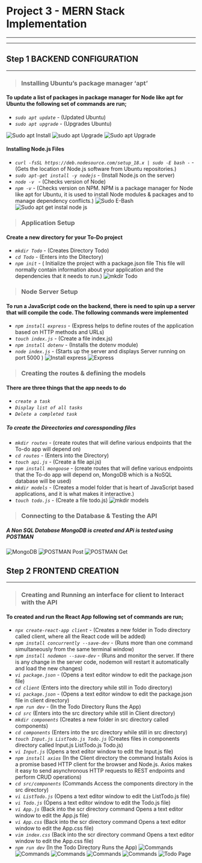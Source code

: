 # Project 3 - MERN Stack Implementation
___
___
## **Step 1 BACKEND CONFIGURATION**
___
>### Installing Ubuntu’s package manager ‘apt’

#### To update a list of packages in package manager for Node like apt for Ubuntu the following set of commands are run;
* *`sudo apt update`* - (Updated Ubuntu)
* *`sudo apt upgrade`* - (Upgrades Ubuntu)

![Sudo apt Install](./Project_3_Images/Back/sudo%20update.PNG)
![sudo apt Upgrade](./Project_3_Images/Back/sudo%20Install.PNG)
![Sudo apt Upgrade](./Project_3_Images/Back/sudo%20Install1.PNG)

#### Installing Node.js Files
* *`curl -fsSL https://deb.nodesource.com/setup_18.x | sudo -E bash -`* - (Gets the location of Node.js software from Ubuntu repositories.)
* *`sudo apt-get install -y nodejs`* - (Install Node.js on the server)
* *`node -v `* - (Checks version of Node)
* *`npm -v`* - (Checks version on NPM. NPM is a package manager for Node like apt for Ubuntu, it is used to install Node modules & packages and to manage dependency conflicts.)
![Sudo E-Bash](./Project_3_Images/Back/curl.PNG)
![Sudo apt get instal node js](./Project_3_Images/Back/sudo%20apt%20get%20install%20nodejs.PNG)
>### Application  Setup
#### Create a new directory for your To-Do project
* *`mkdir Todo`* - (Creates Directory Todo)
* *`cd Todo`* - (Enters into the Ditectory)
* *`npm init`* - ( Initialize the project with a package.json file This file will normally contain information about your application and the dependencies that it needs to run.)
![mkdir Todo](./Project_3_Images/Back/mkdirtodo.PNG)
>### Node Server Setup
#### To run a JavaScript code on the backend, there is need to spin up a server that will compile the code. The following commands were implemented
* *`npm install express`* - (Express helps to define routes of the application based on HTTP methods and URLs)
* *`touch index.js`* - (Create a file index.js)
* *`npm install dotenv`* - (Installs the dotenv module)
* *`node index.js`* - (Starts up the server and displays Server running on port 5000 )
![Install express](./Project_3_Images/Back/npm%20Install.PNG)
![Express](./Project_3_Images/Back/Welome%20to%20express.PNG)
>### Creating the routes & defining the models
#### There are three things that the app needs to do
* *`create a task`* 
* *`Display list of all tasks`* 
* *`Delete a completed task`* 
##### To create the Direectories and coressponding files
* *`mkdir routes`* - (create routes that will define various endpoints that the To-do app will depend on)
* *`cd routes`* - (Enters into the Directory)
* *`touch api.js`* - (Create a file api.js)
* *`npm install mongoose`* - (create routes that will define various endpoints that the To-do app will depend on, MongoDB which is a NoSQL database will be used)
* *`mkdir models`* - (Creates a model folder that is heart of JavaScript based applications, and it is what makes it interactive.)
* *`touch todo.js`* - (Create a file todo.js)
![mkdir models](./Project_3_Images/Back/commands.PNG)
>### Connecting to the Database & Testing the API
##### A Non SQL Database MongoDB is created and APi is tested using POSTMAN
![MongoDB](./Project_3_Images/Back/MongoBD.PNG)
![POSTMAN Post](./Project_3_Images/Back/Post_Postman.PNG)
![POSTMAN Get](./Project_3_Images/Back/Get_Postman.PNG)
## **Step 2 FRONTEND CREATION**
___
>### Creating and Running an interface for client to Interact with the API
#### To created and run the React App following set of commands are run;
* *`npx create-react-app client`* - (Creates a new folder in  Todo directory called client, where all the React code will be added)
* *`npm install concurrently --save-dev`* - (Runs more than one command simultaneously from the same terminal window)
* *`npm install nodemon --save-dev`* - (Runs and monitor the server. If there is any change in the server code, nodemon will restart it automatically and load the new changes)
* *`vi package.json`* - (Opens a text editor window to edit the package.json file)
* *`cd client`* (Enters into the directory while still in Todo directory)
* *`vi package.json`* - (Opens a text editor window to edit the package.json file in client directory)
* *`npm run dev`* - (In the Todo Directory Runs the App)
* *`cd src`* (Enters into the src directory while still in Client directory)
* *`mkdir components`* (Creates a new folder in src directory called components)
* *`cd components`* (Enters into the src directory while still in src directory)
* *`touch Input.js ListTodo.js Todo.js`*  (Creates files in components directory called Input.js ListTodo.js Todo.js)
* *`vi Input.js`*  (Opens a text editor window to edit the Input.js file)
* *`npm install axios`* (In the Client directory the command Installs Axios is a promise based HTTP client for the browser and Node.js. Axios makes it easy to send asynchronous HTTP requests to REST endpoints and perform CRUD operations)
* *`cd src/components`* (Commands Access the components directory in the src directory)
* *`vi ListTodo.js`*  (Opens a text editor window to edit the ListTodo.js file)
* *`vi Todo.js`*  (Opens a text editor window to edit the Todo.js file)
* *`vi App.js`*  (Back into the scr directory command Opens a text editor window to edit the App.js file)
* *`vi App.css`*  (Back into the scr directory command Opens a text editor window to edit the App.css file)
* *`vim index.css`*  (Back into the scr directory command Opens a text editor window to edit the App.css file)
* *`npm run dev`*  (In the Todo Directory Runs the App)
![Commands](./Project_3_Images/Front/create%20React.PNG)
![Commands](./Project_3_Images/Front/front%20end%20commands.PNG)
![Commands](./Project_3_Images/Front/front%20end%20commands1.PNG)
![Commands](./Project_3_Images/Front/front%20end%20commands2.PNG)
![Commands](./Project_3_Images/Front/front%20end%20commands3.PNG)
![Todo Page](./Project_3_Images/Front/Todo%20Page.PNG)